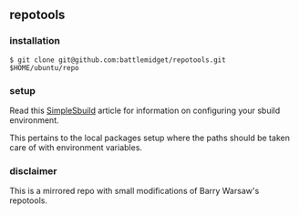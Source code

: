 ## repotools

### installation

```
$ git clone git@github.com:battlemidget/repotools.git $HOME/ubuntu/repo
```

### setup

Read this [SimpleSbuild](https://wiki.ubuntu.com/SimpleSbuild) article
for information on configuring your sbuild environment.

This pertains to the local packages setup where the paths should be
taken care of with environment variables.

### disclaimer

This is a mirrored repo with small modifications of Barry Warsaw's
repotools.
